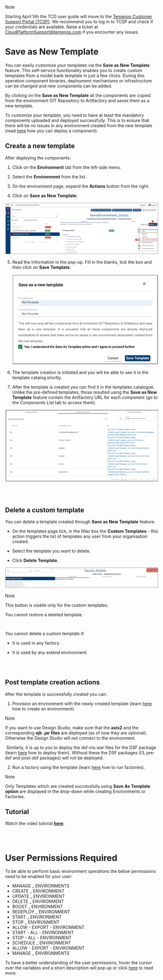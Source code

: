 > [!Note]
>  Starting April 5th the TCD user guide will move to the [Temenos Customer Support Portal (TCSP)](https://tcsp.temenos.com/TCD/Modules/TemenosContinuousDeployment/Overview/Overview.htm). We recommend you to log in to TCSP and check if your credentials are available. Raise a ticket at [CloudPlatformSupport@temenos.com](CloudPlatformSupport@temenos.com) if you encounter any issues.

# Save as New Template

You can easily customize your templates via the **Save as New Template** feature. This self-service functionality enables you to create custom templates from a model bank template in just a few clicks. During this operation component binaries, deployment mechanisms or infrastructure can be changed and new components can be added.

By clicking on the **Save as New Template**  all the components are copied from the environment GIT Repository to Artifactory and saves them as a new template. 

To customize your template, you need to have at least the mandatory components uploaded and deployed successfully. This is to ensure that there will be no issues in any environment created from the new template (read [here](http://documentation.temenos.cloud/home/techguides/deploy-an-update-to-an-existing-environment.html) how you can deploy a component).

## Create a new template ##

After deploying the components:

1. Click on the **Environment** tab from the left-side menu.

2. Select the **Environment** from the list.

3. On the environment page, expand the **Actions** button from the right.

4. Click on **Save as New Template**.

 ![](./images/save-as-new-template1.png)


5. Read the information in the pop-up. Fill in the blanks, tick the box and then click on **Save Template**.

      ![](./images/save-as-new-template.png) 

6. The template creation is initiated and you will be able to see it in the template catalog shortly. 

7. After the template is created you can find it in the templates catalogue. Unlike the pre-defined templates, those resulted using the **Save as New Template** feature contain the Artifactory URL for each component (go to the *Components List* tab to access them).

 ![](./images/components-artifactory-url.png)


<br>
</br>


## Delete a custom template ##

You can delete a template created through **Save as New Template** feature:

- On the templates page tick, in the filter box the **Custom Templates** - this action triggers the list of  templates any user from your organisation created.

- Select the template you want to delete.

- Click **Delete Template**.

 ![](./images/delete-custom-template.png)

 >[!Note]
 >
 >This button is visible only for the custom templates.
 >
 >You cannot restore a deleted template.

<br>

You cannot delete a custom template if:

- It is used in any factory.

- It is used by any extend environment.


<br>
</br>

## Post template creation actions ##
After the template is successfully created you can:

1. Provision an environment with the newly created template (learn [here](http://documentation.temenos.cloud/home/manage-environments.html) how to create an environment). 

>[!Note]
>
>If you want to use Design Studio, make sure that the **axis2** and the corresponding **ejb .jar files** are deployed (as of now they are optional). Otherwise the Design Studio will not connect to the environment.
>
​ Similarly, it is up to you to deploy the dsf-iris.war files for the DSF package (learn [here](http://documentation.temenos.cloud/home/techguides/deploy-an-update-to-an-existing-environment.html) how to deploy them). Without these the DSF packages (l3, pre-dsf and post-dsf packages) will not be deployed.



2. Run a factory using the template (learn [here](http://documentation.temenos.cloud/home/techguides/run-factory.html) how to run factories).

>[!Note]
>
>Only Templates which are created successfully using **Save As Template option** are displayed in the drop-down while creating Environments or Factories.

## Tutorial ##

Watch the video tutorial [**here**](https://www.youtube.com/watch?v=4G7PH5tsej0&feature=youtu.be).

<br>
</br>

# User Permissions Required
To be able to perform basic  environment operations the below permissions need to be enabled for your user:

- MANAGE _ ENVIRONMENTS
- CREATE _ ENVIRONMENT
- UPDATE _ ENVIRONMENT
- DELETE _ ENVIRONMENT
- BOOST _ ENVIRONMENT
- REDEPLOY _ ENVIRONMENT
- START _ ENVIRONMENT
- STOP _ ENVIRONMENT
- ALLOW -  EXPORT  - ENVIRONMENT
- START -  ALL  - ENVIRONMENT
- STOP -  ALL  - ENVIRONMENT
- SCHEDULE _ ENVIRONMENT
- ALLOW - EXPORT - ENVIRONMENT
- MANAGE _ ENVIRONMENTS

To have a better understanding of the user permissions, hover the cursor over the variables and a short description will pop up or click [here](http://documentation.temenos.cloud/home/techguides/user-permissions) to read more.

